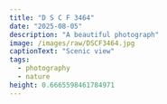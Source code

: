 ```yaml
---
title: "D S C F 3464"
date: "2025-08-05"
description: "A beautiful photograph"
image: /images/raw/DSCF3464.jpg
captionText: "Scenic view"
tags:
  - photography
  - nature
height: 0.6665598461784971
---
```

